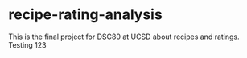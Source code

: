 # recipe-rating-analysis
This is the final project for DSC80 at UCSD about recipes and ratings.
Testing 123